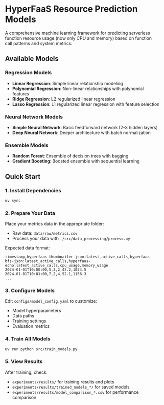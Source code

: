 # HyperFaaS Resource Prediction Models

A comprehensive machine learning framework for predicting serverless function resource usage (now only CPU and memory) based on function call patterns and system metrics.

## Available Models

### Regression Models
- **Linear Regression**: Simple linear relationship modeling
- **Polynomial Regression**: Non-linear relationships with polynomial features
- **Ridge Regression**: L2 regularized linear regression
- **Lasso Regression**: L1 regularized linear regression with feature selection

### Neural Network Models
- **Simple Neural Network**: Basic feedforward network (2-3 hidden layers)
- **Deep Neural Network**: Deeper architecture with batch normalization

### Ensemble Models
- **Random Forest**: Ensemble of decision trees with bagging
- **Gradient Boosting**: Boosted ensemble with sequential learning

## Quick Start

### 1. Install Dependencies

```bash
uv sync
```

### 2. Prepare Your Data

Place your metrics data in the appropriate folder:
- Raw data: `data/raw/metrics.csv`
- Process your data with `./src/data_processing/process.py`

Expected data format:
```csv
timestamp,hyperfaas-thumbnailer-json:latest_active_calls,hyperfaas-bfs-json:latest_active_calls,hyperfaas-echo:latest_active_calls,cpu_usage,memory_usage
2024-01-01T10:00:00,5,3,2,45.2,1024.5
2024-01-01T10:01:00,7,2,4,52.1,1156.3
...
```

### 3. Configure Models

Edit `configs/model_config.yaml` to customize:
- Model hyperparameters
- Data paths
- Training settings
- Evaluation metrics

### 4. Train All Models

```bash
uv run python src/train_models.py
```

### 5. View Results

After training, check:
- `experiments/results/` for training results and plots
- `experiments/results/trained_models_*/` for saved models
- `experiments/results/model_comparison_*.csv` for performance comparison